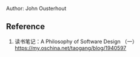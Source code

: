 
Author: John Ousterhout




## Reference
1. 读书笔记：A Philosophy of Software Design （一）
<br/>https://my.oschina.net/taogang/blog/1940597
